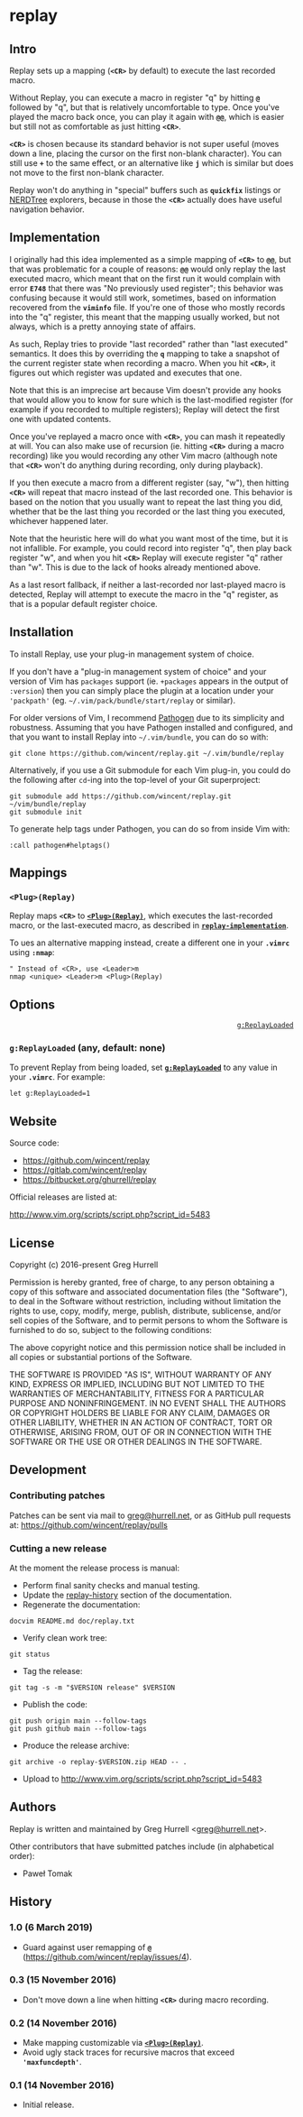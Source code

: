 
# replay<a name="replay-replay" href="#user-content-replay-replay"></a>


## Intro<a name="replay-intro" href="#user-content-replay-intro"></a>

Replay sets up a mapping (<strong>`<CR>`</strong> by default) to execute the last recorded macro.

Without Replay, you can execute a macro in register &quot;q&quot; by hitting <strong>`@`</strong> followed by &quot;q&quot;, but that is relatively uncomfortable to type. Once you've played the macro back once, you can play it again with <strong>`@@`</strong>, which is easier but still not as comfortable as just hitting <strong>`<CR>`</strong>.

<strong>`<CR>`</strong> is chosen because its standard behavior is not super useful (moves down a line, placing the cursor on the first non-blank character). You can still use <strong>`+`</strong> to the same effect, or an alternative like <strong>`j`</strong> which is similar but does not move to the first non-blank character.

Replay won't do anything in &quot;special&quot; buffers such as <strong>`quickfix`</strong> listings or [NERDTree](https://github.com/scrooloose/nerdtree) explorers, because in those the <strong>`<CR>`</strong> actually does have useful navigation behavior.


## Implementation<a name="replay-implementation" href="#user-content-replay-implementation"></a>

I originally had this idea implemented as a simple mapping of <strong>`<CR>`</strong> to <strong>`@@`</strong>, but that was problematic for a couple of reasons: <strong>`@@`</strong> would only replay the last executed macro, which meant that on the first run it would complain with error <strong>`E748`</strong> that there was &quot;No previously used register&quot;; this behavior was confusing because it would still work, sometimes, based on information recovered from the <strong>`viminfo`</strong> file. If you're one of those who mostly records into the &quot;q&quot; register, this meant that the mapping usually worked, but not always, which is a pretty annoying state of affairs.

As such, Replay tries to provide &quot;last recorded&quot; rather than &quot;last executed&quot; semantics. It does this by overriding the <strong>`q`</strong> mapping to take a snapshot of the current register state when recording a macro. When you hit <strong>`<CR>`</strong>, it figures out which register was updated and executes that one.

Note that this is an imprecise art because Vim doesn't provide any hooks that would allow you to know for sure which is the last-modified register (for example if you recorded to multiple registers); Replay will detect the first one with updated contents.

Once you've replayed a macro once with <strong>`<CR>`</strong>, you can mash it repeatedly at will. You can also make use of recursion (ie. hitting <strong>`<CR>`</strong> during a macro recording) like you would recording any other Vim macro (although note that <strong>`<CR>`</strong> won't do anything during recording, only during playback).

If you then execute a macro from a different register (say, &quot;w&quot;), then hitting <strong>`<CR>`</strong> will repeat that macro instead of the last recorded one. This behavior is based on the notion that you usually want to repeat the last thing you did, whether that be the last thing you recorded or the last thing you executed, whichever happened later.

Note that the heuristic here will do what you want most of the time, but it is not infallible. For example, you could record into register &quot;q&quot;, then play back register &quot;w&quot;, and when you hit <strong>`<CR>`</strong> Replay will execute register &quot;q&quot; rather than &quot;w&quot;. This is due to the lack of hooks already mentioned above.

As a last resort fallback, if neither a last-recorded nor last-played macro is detected, Replay will attempt to execute the macro in the &quot;q&quot; register, as that is a popular default register choice.


## Installation<a name="replay-installation" href="#user-content-replay-installation"></a>

To install Replay, use your plug-in management system of choice.

If you don't have a &quot;plug-in management system of choice&quot; and your version of Vim has `packages` support (ie. `+packages` appears in the output of `:version`) then you can simply place the plugin at a location under your `'packpath'` (eg. `~/.vim/pack/bundle/start/replay` or similar).

For older versions of Vim, I recommend [Pathogen](https://github.com/tpope/vim-pathogen) due to its simplicity and robustness. Assuming that you have Pathogen installed and configured, and that you want to install Replay into `~/.vim/bundle`, you can do so with:

```
git clone https://github.com/wincent/replay.git ~/.vim/bundle/replay
```

Alternatively, if you use a Git submodule for each Vim plug-in, you could do the following after `cd`-ing into the top-level of your Git superproject:

```
git submodule add https://github.com/wincent/replay.git ~/vim/bundle/replay
git submodule init
```

To generate help tags under Pathogen, you can do so from inside Vim with:

```
:call pathogen#helptags()
```


## Mappings<a name="replay-mappings" href="#user-content-replay-mappings"></a>


### `<Plug>(Replay)`<a name="replay-plugreplay" href="#user-content-replay-plugreplay"></a>

Replay maps <strong>`<CR>`</strong> to <strong>[`<Plug>(Replay)`](#user-content-plugreplay)</strong>, which executes the last-recorded macro, or the last-executed macro, as described in <strong>[`replay-implementation`](#user-content-replay-implementation)</strong>.

To ues an alternative mapping instead, create a different one in your <strong>`.vimrc`</strong> using <strong>`:nmap`</strong>:

```
" Instead of <CR>, use <Leader>m
nmap <unique> <Leader>m <Plug>(Replay)
```


## Options<a name="replay-options" href="#user-content-replay-options"></a>

<p align="right"><a name="greplayloaded" href="#user-content-greplayloaded"><code>g:ReplayLoaded</code></a></p>

### `g:ReplayLoaded` (any, default: none)<a name="replay-greplayloaded-any-default-none" href="#user-content-replay-greplayloaded-any-default-none"></a>

To prevent Replay from being loaded, set <strong>[`g:ReplayLoaded`](#user-content-greplayloaded)</strong> to any value in your <strong>`.vimrc`</strong>. For example:

```
let g:ReplayLoaded=1
```


## Website<a name="replay-website" href="#user-content-replay-website"></a>

Source code:

- https://github.com/wincent/replay
- https://gitlab.com/wincent/replay
- https://bitbucket.org/ghurrell/replay

Official releases are listed at:

http://www.vim.org/scripts/script.php?script_id=5483


## License<a name="replay-license" href="#user-content-replay-license"></a>

Copyright (c) 2016-present Greg Hurrell

Permission is hereby granted, free of charge, to any person obtaining a copy of this software and associated documentation files (the &quot;Software&quot;), to deal in the Software without restriction, including without limitation the rights to use, copy, modify, merge, publish, distribute, sublicense, and/or sell copies of the Software, and to permit persons to whom the Software is furnished to do so, subject to the following conditions:

The above copyright notice and this permission notice shall be included in all copies or substantial portions of the Software.

THE SOFTWARE IS PROVIDED &quot;AS IS&quot;, WITHOUT WARRANTY OF ANY KIND, EXPRESS OR IMPLIED, INCLUDING BUT NOT LIMITED TO THE WARRANTIES OF MERCHANTABILITY, FITNESS FOR A PARTICULAR PURPOSE AND NONINFRINGEMENT. IN NO EVENT SHALL THE AUTHORS OR COPYRIGHT HOLDERS BE LIABLE FOR ANY CLAIM, DAMAGES OR OTHER LIABILITY, WHETHER IN AN ACTION OF CONTRACT, TORT OR OTHERWISE, ARISING FROM, OUT OF OR IN CONNECTION WITH THE SOFTWARE OR THE USE OR OTHER DEALINGS IN THE SOFTWARE.


## Development<a name="replay-development" href="#user-content-replay-development"></a>


### Contributing patches<a name="replay-contributing-patches" href="#user-content-replay-contributing-patches"></a>

Patches can be sent via mail to greg@hurrell.net, or as GitHub pull requests at: https://github.com/wincent/replay/pulls


### Cutting a new release<a name="replay-cutting-a-new-release" href="#user-content-replay-cutting-a-new-release"></a>

At the moment the release process is manual:

- Perform final sanity checks and manual testing.
- Update the [replay-history](#user-content-replay-history) section of the documentation.
- Regenerate the documentation:

```
docvim README.md doc/replay.txt
```

- Verify clean work tree:

```
git status
```

- Tag the release:

```
git tag -s -m "$VERSION release" $VERSION
```

- Publish the code:

```
git push origin main --follow-tags
git push github main --follow-tags
```

- Produce the release archive:

```
git archive -o replay-$VERSION.zip HEAD -- .
```

- Upload to http://www.vim.org/scripts/script.php?script_id=5483


## Authors<a name="replay-authors" href="#user-content-replay-authors"></a>

Replay is written and maintained by Greg Hurrell &lt;greg@hurrell.net&gt;.

Other contributors that have submitted patches include (in alphabetical order):

- Paweł Tomak


## History<a name="replay-history" href="#user-content-replay-history"></a>


### 1.0 (6 March 2019)<a name="replay-10-6-march-2019" href="#user-content-replay-10-6-march-2019"></a>

- Guard against user remapping of <strong>`@`</strong> (https://github.com/wincent/replay/issues/4).


### 0.3 (15 November 2016)<a name="replay-03-15-november-2016" href="#user-content-replay-03-15-november-2016"></a>

- Don't move down a line when hitting <strong>`<CR>`</strong> during macro recording.


### 0.2 (14 November 2016)<a name="replay-02-14-november-2016" href="#user-content-replay-02-14-november-2016"></a>

- Make mapping customizable via <strong>[`<Plug>(Replay)`](#user-content-plugreplay)</strong>.
- Avoid ugly stack traces for recursive macros that exceed <strong>`'maxfuncdepth'`</strong>.


### 0.1 (14 November 2016)<a name="replay-01-14-november-2016" href="#user-content-replay-01-14-november-2016"></a>

- Initial release.
